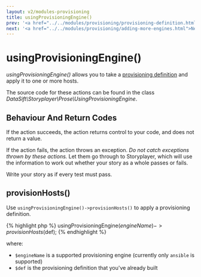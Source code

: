 ```yaml
---
layout: v2/modules-provisioning
title: usingProvisioningEngine()
prev: '<a href="../../modules/provisioning/provisioning-definition.html">Prev: Creating The Provisioning Definition</a>'
next: '<a href="../../modules/provisioning/adding-more-engines.html">Next: Adding Additional Provisioning Engines</a>'
---
```

# usingProvisioningEngine()

_usingProvisioningEngine()_ allows you to take a [provisioning definition](provisioning-definition.html) and apply it to one or more hosts.

The source code for these actions can be found in the class _DataSift\Storyplayer\Prose\UsingProvisioningEngine_.

## Behaviour And Return Codes

If the action succeeds, the action returns control to your code, and does not return a value.

If the action fails, the action throws an exception. _Do not catch exceptions thrown by these actions._ Let them go through to Storyplayer, which will use the information to work out whether your story as a whole passes or fails.

Write your story as if every test must pass.

## provisionHosts()

Use `usingProvisioningEngine()->provisionHosts()` to apply a provisioning definition.

{% highlight php %}
usingProvisioningEngine($engineName)->provisionHosts($def);
{% endhighlight %}

where:

* `$engineName` is a supported provisioning engine (currently only `ansible` is supported)
* `$def` is the provisioning definition that you've already built